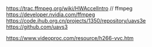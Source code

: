 https://trac.ffmpeg.org/wiki/HWAccelIntro // ffmpeg 
https://developer.nvidia.com/ffmpeg
https://code.ihub.org.cn/projects/1350/repository/uavs3e
https://github.com/uavs3

https://www.videoproc.com/resource/h266-vvc.htm

